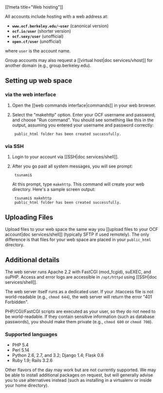[[!meta title="Web hosting"]]


All accounts include hosting with a web address at:

* **`www.ocf.berkeley.edu/~user`** (canonical version)
* **`ocf.io/user`** (shorter version)
* **`ocf.sexy/user`** (unofficial)
* **`open.cf/user`** (unofficial)

where `user` is the account name.

Group accounts may also request a [[virtual host|doc services/vhost]] for another domain (e.g., group.berkeley.edu).

## Setting up web space

### via the web interface

1. Open the [[web commands interface|commands]] in your web browser.
2. Select the "makehttp" option. Enter your OCF username and password, and choose "Run command". You should see something like this in the output, assuming you entered your username and password correctly:

        public_html folder has been created successfully.

### via SSH

1. Login to your account via [[SSH|doc services/shell]].
2. After you go past all system messages, you will see prompt:

        tsunami$

    At this prompt, type `makehttp`. This command will create your web directory. Here's a sample screen output:

        tsunami$ makehttp
        public_html folder has been created successfully.

## Uploading Files

Upload files to your web space the same way you [[upload files to your OCF account|doc services/shell]] (typically SFTP if used remotely). The only difference is that files for your web space are placed in your `public_html` directory.

## Additional details

The web server runs Apache 2.2 with FastCGI (mod_fcgid), suEXEC, and suPHP. Access and error logs are accessible in `/opt/httpd` using [[SSH|doc services/shell]].

The web server itself runs as a dedicated user. If your .htaccess file is not world-readable (e.g., `chmod 644`), the web server will return the error "401 Forbidden".

PHP/CGI/FastCGI scripts are executed as your user, so they do not need to be world-readable. If they contain sensitive information (such as database passwords), you should make them private (e.g., `chmod 600` or `chmod 700`).

### Supported languages

* PHP 5.4
* Perl 5.14
* Python 2.6, 2.7, and 3.2; Django 1.4; Flask 0.8
* Ruby 1.9; Rails 3.2.6

Other flavors of the day may work but are not currently supported. We may be
able to install additional packages on request, but will generally advise
you to use alternatives instead (such as installing in a virtualenv or inside
your home directory).
